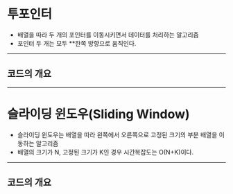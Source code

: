 # 투포인터
 - 배열을 따라 두 개의 포인터를 이동시키면서 데이터를 처리하는 알고리즘
 - 포인터 두 개는 모두 **한쪽 방향으로 움직인다.
___
## 코드의 개요
___

# 슬라이딩 윈도우(Sliding Window)
 - 슬라이딩 윈도우는 배열을 따라 왼쪽에서 오른쪽으로 고정된 크기의 부분 배열을 이동하는 알고리즘
 - 배열의 크기가 N, 고정된 크기가 K인 경우 시간복잡도는 O(N+K)이다.
___
## 코드의 개요
